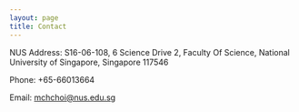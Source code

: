 ```yaml
---
layout: page
title: Contact
---
```

NUS Address: S16-06-108, 6 Science Drive 2, Faculty Of Science, National University of Singapore, Singapore 117546

Phone: +65-66013664

Email: mchchoi@nus.edu.sg
